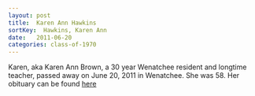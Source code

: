 ```yaml
---
layout: post
title:  Karen Ann Hawkins
sortKey:  Hawkins, Karen Ann
date:   2011-06-20
categories: class-of-1970
---
```

Karen, aka Karen Ann Brown, a 30 year Wenatchee resident and longtime teacher, passed away on June 20, 2011 in Wenatchee. She was 58. Her obituary can be found [here](http://tinyurl.com/njzbgxj)
